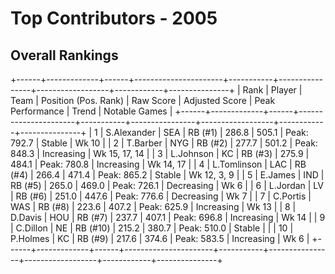 # Top Contributors - 2005

## Overall Rankings

+------+-------------+------+----------------------+-----------+----------------+------------------+------------+---------------+
| Rank | Player      | Team | Position (Pos. Rank) | Raw Score | Adjusted Score | Peak Performance | Trend      | Notable Games |
+------+-------------+------+----------------------+-----------+----------------+------------------+------------+---------------+
| 1    | S.Alexander | SEA  | RB (#1)              | 286.8     | 505.1          | Peak: 792.7      | Stable     | Wk 10         |
| 2    | T.Barber    | NYG  | RB (#2)              | 277.7     | 501.2          | Peak: 848.3      | Increasing | Wk 15, 17, 14 |
| 3    | L.Johnson   | KC   | RB (#3)              | 275.9     | 484.1          | Peak: 780.8      | Increasing | Wk 14, 17     |
| 4    | L.Tomlinson | LAC  | RB (#4)              | 266.4     | 471.4          | Peak: 865.2      | Stable     | Wk 12, 3, 9   |
| 5    | E.James     | IND  | RB (#5)              | 265.0     | 469.0          | Peak: 726.1      | Decreasing | Wk 6          |
| 6    | L.Jordan    | LV   | RB (#6)              | 251.0     | 447.6          | Peak: 776.6      | Decreasing | Wk 7          |
| 7    | C.Portis    | WAS  | RB (#8)              | 223.6     | 407.2          | Peak: 625.9      | Increasing | Wk 13         |
| 8    | D.Davis     | HOU  | RB (#7)              | 237.7     | 407.1          | Peak: 696.8      | Increasing | Wk 14         |
| 9    | C.Dillon    | NE   | RB (#10)             | 215.2     | 380.7          | Peak: 510.0      | Stable     |               |
| 10   | P.Holmes    | KC   | RB (#9)              | 217.6     | 374.6          | Peak: 583.5      | Increasing | Wk 6          |
+------+-------------+------+----------------------+-----------+----------------+------------------+------------+---------------+


